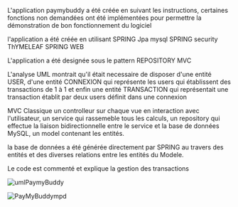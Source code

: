 L'application paymybuddy a été créée en suivant les instructions, certaines fonctions non demandées ont été implémentées pour permettre la démonstration de bon fonctionnement du logiciel

l'application a été créée en utilisant SPRING Jpa mysql SPRING security ThYMELEAF SPRING WEB

L'application a été designée sous le pattern REPOSITORY MVC

L'analyse UML montrait qu'il était necessaire de disposer d'une entité USER, d'une entité CONNEXION qui représente les users qui établissent des transactions de 1 à 1  et enfin une entité TRANSACTION qui représentait une transaction établit par deux users définit dans une connexion

MVC Classique un controlleur sur chaque vue en interaction avec l'utilisateur, un service qui rassemeble tous les calculs, un repository qui effectue la liaison bidirectionnelle entre le service et la base de données MySQL, un model contenant les entités.

la base de données a été générée directement par SPRING au travers des entités et des diverses relations entre les entités du Modele.

Le code est commenté et explique la gestion des transactions


![umlPaymyBuddy](https://user-images.githubusercontent.com/56394467/164676262-6bf5dfac-3cea-4d5e-89fd-c50c74925753.png)

![PayMyBuddympd](https://user-images.githubusercontent.com/56394467/164675699-8f17380d-6ac8-41fa-bc55-34c620c3e667.png)
